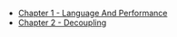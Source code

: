 
* [Chapter 1 - Language And Performance](./chapter-1-Language-and-Performance.md)
* [Chapter 2 - Decoupling](./chapter-2-Decoupling.md)
